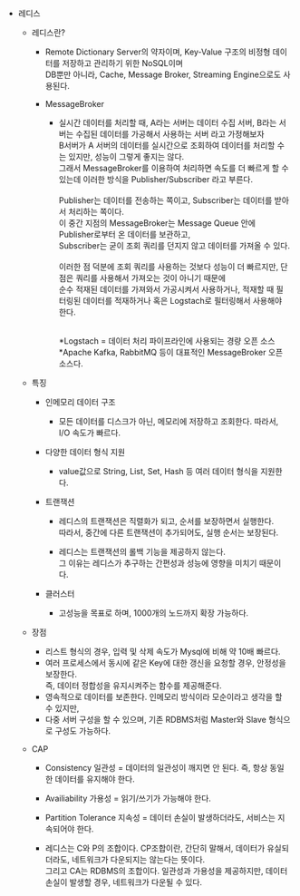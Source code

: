 - 레디스
	- 레디스란?
		- Remote Dictionary Server의 약자이며, Key-Value 구조의 비정형 데이터를 저장하고 관리하기 위한 NoSQL이며<br>
		  DB뿐만 아니라, Cache, Message Broker, Streaming Engine으로도 사용된다.

		- MessageBroker
			- 실시간 데이터를 처리할 때, A라는 서버는 데이터 수집 서버, B라는 서버는 수집된 데이터를 가공해서 사용하는 서버 라고 가정해보자<br>
			  B서버가 A 서버의 데이터를 실시간으로 조회하여 데이터를 처리할 수는 있지만, 성능이 그렇게 좋지는 않다.<br>
			  그래서 MessageBroker를 이용하여 처리하면 속도를 더 빠르게 할 수 있는데 이러한 방식을 Publisher/Subscriber 라고 부른다.<br><br>
			  Publisher는 데이터를 전송하는 쪽이고, Subscriber는 데이터를 받아서 처리하는 쪽이다.<br>
			  이 중간 지점의 MessageBroker는 Message Queue 안에 Publisher로부터 온 데이터를 보관하고,<br>
			  Subscriber는 굳이 조회 쿼리를 던지지 않고 데이터를 가져올 수 있다.<br><br>
			  이러한 점 덕분에 조회 쿼리를 사용하는 것보다 성능이 더 빠르지만, 단점은 쿼리를 사용해서 가져오는 것이 아니기 때문에<br>
			  순수 적재된 데이터를 가져와서 가공시켜서 사용하거나, 적재할 때 필터링된 데이터를 적재하거나 혹은 Logstach로 필터링해서 사용해야 한다.<br><br>

			  *Logstach = 데이터 처리 파이프라인에 사용되는 경량 오픈 소스<br>
			  *Apache Kafka, RabbitMQ 등이 대표적인 MessageBroker 오픈 소스다.


	- 특징
		- 인메모리 데이터 구조
			- 모든 데이터를 디스크가 아닌, 메모리에 저장하고 조회한다. 따라서, I/O 속도가 빠르다.<br>
	
		- 다양한 데이터 형식 지원
			- value값으로 String, List, Set, Hash 등 여러 데이터 형식을 지원한다.
		
		- 트랜잭션
			- 레디스의 트랜잭션은 직렬화가 되고, 순서를 보장하면서 실행한다.<br>
			  따라서, 중간에 다른 트랜잭션이 추가되어도, 실행 순서는 보장된다.

			- 레디스는 트랜잭션의 롤백 기능을 제공하지 않는다.<br>
			  그 이유는 레디스가 추구하는 간편성과 성능에 영향을 미치기 때문이다.

		- 클러스터
			- 고성능을 목표로 하며, 1000개의 노드까지 확장 가능하다.
			  
	
	- 장점
		- 리스트 형식의 경우, 입력 및 삭제 속도가 Mysql에 비해 약 10배 빠르다.
		- 여러 프로세스에서 동시에 같은 Key에 대한 갱신을 요청할 경우, 안정성을 보장한다.<br>
		  즉, 데이터 정합성을 유지시켜주는 함수를 제공해준다.
		- 영속적으로 데이터를 보존한다. 인메모리 방식이라 모순이라고 생각을 할 수 있지만,
		- 다중 서버 구성을 할 수 있으며, 기존 RDBMS처럼 Master와 Slave 형식으로 구성도 가능하다.


	- CAP
		- Consistency 일관성 = 데이터의 일관성이 깨지면 안 된다. 즉, 항상 동일한 데이터를 유지해야 한다.
		- Availiability 가용성 = 읽기/쓰기가 가능해야 한다.
		- Partition Tolerance 지속성 = 데이터 손실이 발생하더라도, 서비스는 지속되어야 한다.

		- 레디스는 C와 P의 조합이다. CP조합이란, 간단히 말해서, 데이터가 유실되더라도, 네트워크가 다운되지는 않는다는 뜻이다.<br>
		  그리고 CA는 RDBMS의 조합이다. 일관성과 가용성을 제공하지만, 데이터 손실이 발생할 경우, 네트워크가 다운될 수 있다.








